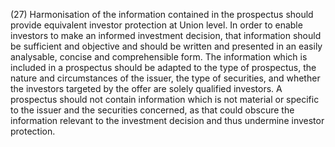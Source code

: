 (27) Harmonisation of the information contained in the prospectus should provide equivalent investor protection at Union level. In order to enable investors to make an informed investment decision, that information should be sufficient and objective and should be written and presented in an easily analysable, concise and comprehensible form. The information which is included in a prospectus should be adapted to the type of prospectus, the nature and circumstances of the issuer, the type of securities, and whether the investors targeted by the offer are solely qualified investors. A prospectus should not contain information which is not material or specific to the issuer and the securities concerned, as that could obscure the information relevant to the investment decision and thus undermine investor protection.